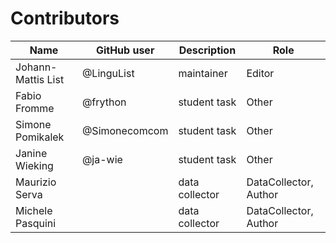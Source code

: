 # Contributors

Name               | GitHub user | Description    | Role
---                | ---         | ---            | ---
Johann-Mattis List | @LinguList  | maintainer     | Editor
Fabio Fromme       | @frython   | student task    | Other
Simone Pomikalek   | @Simonecomcom| student task  | Other
Janine Wieking     | @ja-wie     | student task   | Other
Maurizio Serva     |             | data collector | DataCollector, Author
Michele Pasquini   |             | data collector | DataCollector, Author
